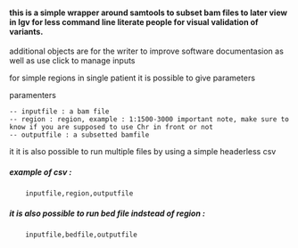 


#### this is a simple wrapper around samtools to subset bam files to later view in Igv for less command line literate people for visual validation of variants.

additional objects are for the writer to improve software documentasion as well as use click to manage inputs

for simple regions in single patient it is possible to give parameters

paramenters

    -- inputfile : a bam file
    -- region : region, example : 1:1500-3000 important note, make sure to know if you are supposed to use Chr in front or not
    -- outputfile : a subsetted bamfile

it it is also possible to run multiple files by using a simple headerless csv

##### example of csv :

        inputfile,region,outputfile
##### it is also possible to run bed file indstead of region :

        inputfile,bedfile,outputfile